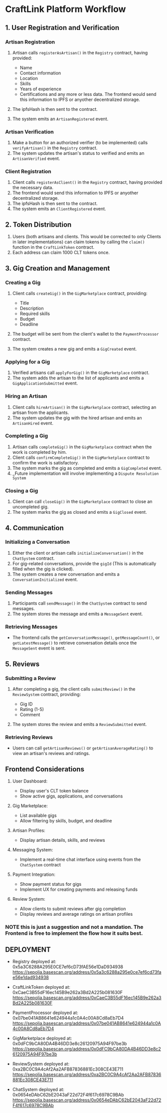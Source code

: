 # CraftLink Platform Workflow

## 1. User Registration and Verification

### Artisan Registration
1. Artisan calls `registerAsArtisan()` in the `Registry` contract, having provided:
   - Name
   - Contact information
   - Location
   - Skills
   - Years of experience
   - Certifications
and any more or less data. The frontend would send this information to IPFS or anyother decentralized storage.
2. The ipfsHash is then sent to the contract.

3. The system emits an `ArtisanRegistered` event.

### Artisan Verification
1. Make a button for an authorized verifier (to be implemented) calls `verifyArtisan()` in the `Registry` contract.
2. The system updates the artisan's status to verified and emits an `ArtisanVerified` event.

### Client Registration
1. Client calls `registerAsClient()` in the `Registry` contract, having provided the necessary data.
2. The frontend would send this information to IPFS or anyother decentralized storage.
3. The ipfsHash is then sent to the contract.
4. The system emits an `ClientRegistered` event.

## 2. Token Distribution

1. Users (both artisans and clients. This would be corrected to only Clients in later implementations) can claim tokens by calling the `claim()` function in the `CraftLinkToken` contract.
2. Each address can claim 1000 CLT tokens once.

## 3. Gig Creation and Management

### Creating a Gig
1. Client calls `createGig()` in the `GigMarketplace` contract, providing:
   - Title
   - Description
   - Required skills
   - Budget
   - Deadline

2. The budget will be sent from the client's wallet to the `PaymentProcessor` contract.
3. The system creates a new gig and emits a `GigCreated` event.

### Applying for a Gig
1. Verified artisans call `applyForGig()` in the `GigMarketplace` contract.
2. The system adds the artisan to the list of applicants and emits a `GigApplicationSubmitted` event.

### Hiring an Artisan
1. Client calls `hireArtisan()` in the `GigMarketplace` contract, selecting an artisan from the applicants.
2. The system updates the gig with the hired artisan and emits an `ArtisanHired` event.

### Completing a Gig
1. Artisan calls `completeGig()` in the `GigMarketplace` contract when the work is completed by him.
2. Client calls `confirmCompleteGig()` in the `GigMarketplace` contract to confirm the work is satisfactory.
3. The system marks the gig as completed and emits a `GigCompleted` event.
4. _Future implementation will involve implementing a `Dispute Resolution System`

### Closing a Gig
1. Client can call `closeGig()` in the `GigMarketplace` contract to close an uncompleted gig.
2. The system marks the gig as closed and emits a `GigClosed` event.

## 4. Communication

### Initializing a Conversation
1. Either the client or artisan calls `initializeConversation()` in the `ChatSystem` contract.
2. For gig-related conversations, provide the `gigId` (This is automatically filled when the gig is clicked).
3. The system creates a new conversation and emits a `ConversationInitialized` event.

### Sending Messages
1. Participants call `sendMessage()` in the `ChatSystem` contract to send messages.
2. The system stores the message and emits a `MessageSent` event.

### Retrieving Messages
- The frontend calls the `getConversationMessage()`, `getMessageCount()`, or `getLatestMessage()` to retrieve conversation details once the `MessageSent` event is sent.

## 5. Reviews

### Submitting a Review
1. After completing a gig, the client calls `submitReview()` in the `ReviewSystem` contract, providing:
   - Gig ID
   - Rating (1-5)
   - Comment

2. The system stores the review and emits a `ReviewSubmitted` event.

### Retrieving Reviews
- Users can call `getArtisanReviews()` or `getArtisanAverageRating()` to view an artisan's reviews and ratings.

## Frontend Considerations

1. User Dashboard:
   - Display user's CLT token balance
   - Show active gigs, applications, and conversations

2. Gig Marketplace:
   - List available gigs
   - Allow filtering by skills, budget, and deadline

3. Artisan Profiles:
   - Display artisan details, skills, and reviews

4. Messaging System:
   - Implement a real-time chat interface using events from the `ChatSystem` contract

5. Payment Integration:
   - Show payment status for gigs
   - Implement UX for creating payments and releasing funds

6. Review System:
   - Allow clients to submit reviews after gig completion
   - Display reviews and average ratings on artisan profiles

### NOTE this is just a suggestion and not a mandation. The Frontend is free to implement the flow how it suits best.

## DEPLOYMENT
- Registry deployed at: 0x5a3C6288A295E0CE7ef6cD73fAE56e1DaD934938
https://sepolia.basescan.org/address/0x5a3c6288a295e0ce7ef6cd73fae56e1dad934938

- CraftLinkToken deployed at: 0xCaeC3B55dF16ec145B9e262a3Bd2A225b081630F
https://sepolia.basescan.org/address/0xCaeC3B55dF16ec145B9e262a3Bd2A225b081630F

- PaymentProcessor deployed at: 0x07be041AB8641e624944a1c0A4c00A8Cd8aEb7D4
https://sepolia.basescan.org/address/0x07be041AB8641e624944a1c0A4c00A8Cd8aEb7D4

- GigMarketplace deployed at: 0x0dFC9bCA80DA4B46DD3e8c26120975A94F97be3b
https://sepolia.basescan.org/address/0x0dFC9bCA80DA4B46DD3e8c26120975A94F97be3b

- ReviewSystem deployed at: 0xa2BC0C9A4cAf2Aa2AFB87836881Ec308CE43E711
https://sepolia.basescan.org/address/0xa2BC0C9A4cAf2Aa2AFB87836881Ec308CE43E711

- ChatSystem deployed at: 0x0654eDAbC62bE2043aF22d72F4f617c6978C9BAb
https://sepolia.basescan.org/address/0x0654eDAbC62bE2043aF22d72F4f617c6978C9BAb